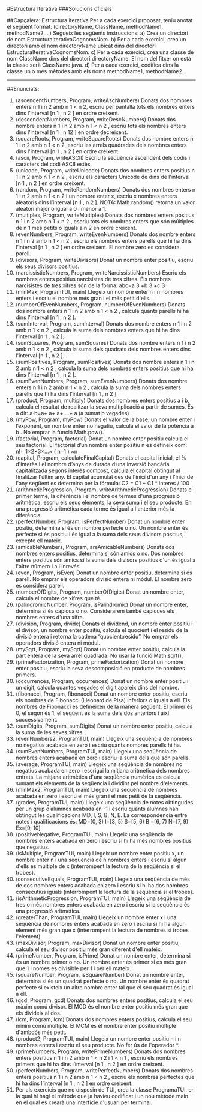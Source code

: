 #Estructura Iterativa 
###Solucions oficials

##Capçalera:
Estructura iterativa
Per a cada exercici proposat, teniu anotat el següent format:
(directoryName, ClassName, methodName1, methodName2,...)
Segueix les següents instruccions:
a) Crea un directori de nom EstructuraIterativaCognomsNom.
b) Per a cada exercici, crea un directori amb el nom directoryName ubicat dins del
directori EstructuraIterativaCognomsNom.
c) Per a cada exercici, crea una classe de nom ClassName dins del directori
directoryName. El nom del fitxer on està la classe serà ClassName.java.
d) Per a cada exercici, codifica dins la classe un o més mètodes amb els noms
methodName1, methodName2...

---------------------------------------
##Enunciats:
1. (ascendentNumbers, Program, writeAscNumbers) Donats dos nombres enters n 1 i n 2
amb n 1 < n 2, escriu per pantalla tots els nombres enters dins l’interval [n 1 , n 2 ] en ordre
creixent.
2. (descendentNumbers, Program, writeDescNumbers) Donats dos nombre enters n 1 i n 2
amb n 1 < n 2 , escriu tots els nombres enters dins l’interval [n 1 , n 12 ] en ordre decreixent.
3. (squareRoots, Program, writeSquareRoots) Donats dos nombre enters n 1 i n 2 amb n 1 <
n 2, escriu les arrels quadrades dels nombres enters dins l'interval [n 1 , n 2 ] en ordre creixent.
4. (ascii, Program, writeASCII) Escriu la seqüència ascendent dels codis i caràcters del codi
ASCII estès.
5. (unicode, Program, writeUnicode) Donats dos nombres enters positius n 1 i n 2 amb n 1 <
n 2 , escriu els caràcters Unicode de dins de l'interval [n 1 , n 2 ] en ordre creixent.
6. (random, Program, writeRandomNumbers) Donats dos nombres enters n 1 i n 2 amb n 1 <
n 2 i un nombre enter x, escriu x nombres enters aleatoris dins l’interval [n 1 , n 2 ]. NOTA:
Math.random() retorna un valor aleatori major o igual a 0 i menor a 1.
7. (multiples, Program, writeMultiples) Donats dos nombres enters positius n 1 i n 2 amb n 1 <
n 2 , escriu tots els nombres enters que són múltiples de n 1 més petits o iguals a n 2 en ordre
creixent.
8. (evenNumbers, Program, writeEvenNumbers) Donats dos nombre enters n 1 i n 2 amb n 1 <
n 2 , escriu els nombres enters parells que hi ha dins l’interval [n 1 , n 2 ] en ordre creixent. El
nombre zero es considera parell.
9. (divisors, Program, writeDivisors) Donat un nombre enter positiu, escriu els seus divisors
positius.
10. (narcissisticNumbers, Program, writeNarcissisticNumbers) Escriu els nombres enters
positius narcisistes de tres xifres. Els nombres narcisistes de tres xifres són de la forma:
abc=a 3 +b 3 +c 3
11. (minMax, ProgramTUI, main) Llegeix un nombre enter n i n nombres enters i escriu el
nombre més gran i el més petit d'ells.
12. (numberOfEvenNumbers, Program, numberOfEvenNumbers) Donats dos nombre enters
n 1 i n 2 amb n 1 < n 2 , calcula quants parells hi ha dins l’interval [n 1 , n 2 ].
13. (sumInterval, Program, sumInterval) Donats dos nombre enters n 1 i n 2 amb n 1 < n 2 ,
calcula la suma dels nombres enters que hi ha dins l’interval [n 1 , n 2 ].
14. (sumSquares, Program, sumSquares) Donats dos nombre enters n 1 i n 2 amb n 1 < n 2 ,
calcula la suma dels quadrats dels nombres enters dins l'interval [n 1 , n 2 ].
15. (sumPositives, Program, sumPositives) Donats dos nombre enters n 1 i n 2 amb n 1 < n 2 ,
calcula la suma dels nombres enters positius que hi ha dins l’interval [n 1 , n 2 ].
16. (sumEvenNumbers, Program, sumEvenNumbers) Donats dos nombre enters n 1 i n 2 amb
n 1 < n 2 , calcula la suma dels nombres enters parells que hi ha dins l’interval [n 1 , n 2 ].
17. (product, Program, multiply) Donats dos nombres enters positius a i b, calcula el
resultat de realitzar la seva multiplicació a partir de sumes. És a dir:
a⋅b=a+ a+ a+ ...+ a
(a sumat b vegades)
18. (myPow, Program, myPow) Donats el valor de la base, un nombre enter i l’exponent, un
nombre enter no negatiu, calcula el valor de la potència a b . No emprar la funció
Math.pow().
19. (factorial, Program, factorial) Donat un nombre enter positiu calcula el seu factorial. El
factorial d’un nombre enter positiu n es defineix com: n!= 1×2×3×...× ( n−1 ) ×n
20. (capital, Program, calculateFinalCapital) Donats el capital inicial, el % d'interès i el
nombre d’anys de durada d’una inversió bancària capitalitzada segons interès compost,
calcula el capital obtingut al finalitzar l'últim any. El capital acumulat des de l'inici d'un any
i l'inici de l'any següent es determina per la fórmula: C2 = C1 + C1 * interes / 100
21. (arithmeticProgression, Program, writeArithmeticProgression) Donats el primer terme,
la diferència i el nombre de termes d'una progressió aritmètica, escriu els seus elements,
la seva suma i el seu producte. En una progressió aritmètica cada terme és igual a
l'anterior més la diferència.
22. (perfectNumber, Program, isPerfectNumber) Donat un nombre enter positiu, determina
si és un nombre perfecte o no. Un nombre enter és perfecte si és positiu i és igual a la
suma dels seus divisors positius, excepte ell mateix.
23. (amicableNumbers, Program, areAmicableNumbers) Donats dos nombres enters
positius, determina si són amics o no. Dos nombres enters positius són amics si la suma
dels divisors positius d'un és igual a l'altre número i a l'inrevés.
24. (even, Program, isEven) Donat un nombre enter positiu, determina si és parell. No
emprar els operadors divisió entera ni mòdul. El nombre zero es considera parell.
25. (numberOfDigits, Program, numberOfDigits) Donat un nombre enter, calcula el nombre
de xifres que té.
26. (palindromicNumber, Program, isPalindromic) Donat un nombre enter, determina si és
capicua o no. Considerarem també capicues els nombres enters d'una xifra.
27. (division, Program, divide) Donats el dividend, un nombre enter positiu i el divisor, un
nombre enter positiu, calcula el quocient i el residu de la divisió entera i retorna la cadena
“quocient:residu”. No emprar els operadors divisió entera ni mòdul.
28. (mySqrt, Program, mySqrt) Donat un nombre enter positiu, calcula la part entera de la
seva arrel quadrada. No usar la funció Math.sqrt().
29. (primeFactorization, Program, primeFactorization) Donat un nombre enter positiu,
escriu la seva descomposició en producte de nombres primers.
30. (occurrences, Program, occurrences) Donat un nombre enter positiu i un dígit, calcula
quantes vegades el dígit apareix dins del nombre.
31. (fibonacci, Program, fibonacci) Donat un nombre enter positiu, escriu els nombres de
Fibonacci (Lleonard de Pisa) inferiors o iguals a ell. Els nombres de Fibonacci es defineixen
de la manera següent: El primer és 0, el segon és 1, el següent és la suma dels dos
anteriors i així successivament.
32. (sumDigits, Program, sumDigits) Donat un nombre enter positiu, calcula la suma de les
seves xifres.
33. (evenNumbers2, ProgramTUI, main) Llegeix una seqüència de nombres no negatius
acabada en zero i escriu quants nombres parells hi ha.
34. (sumEvenNumbers, ProgramTUI, main) Llegeix una seqüència de nombres enters
acabada en zero i escriu la suma dels que són parells.
35. (average, ProgramTUI, main) Llegeix una seqüència de nombres no negatius acabada
en zero i escrigui la mitjana aritmètica dels nombres entrats. La mitjana aritmètica d'una
seqüència numèrica es calcula sumant els elements de la seqüència i dividint pel nombre
d'elements.
36. (minMax2, ProgramTUI, main) Llegeix una seqüència de nombres acabada en zero i
escriu el més gran i el més petit de la seqüència.
37. (grades, ProgramTUI, main) Llegeix una seqüència de notes obtingudes per un grup
d’alumnes acabada en -1 i escriu quants alumnes han obtingut les qualificacions MD, I, S,
B, N, E. La correspondència entre notes i qualificacions és: MD=[0, 3) I=[3, 5) S=[5, 6) B
=[6, 7) N=[7, 9) Ex=[9, 10]
38. (positiveNegative, ProgramTUI, main) Llegeix una seqüència de nombres enters
acabada en zero i escriu si hi ha més nombres positius que negatius.
39. (isMultiple, ProgramTUI, main) Llegeix un nombre enter positiu x, un nombre enter n i
una seqüència de n nombres enters i escriu si algun d'ells és múltiple de x (interrompent
la lectura de la seqüència si el trobes).
40. (consecutiveEquals, ProgramTUI, main) Llegeix una seqüència de més de dos nombres
enters acabada en zero i escriu si hi ha dos nombres consecutius iguals (interrompent la
lectura de la seqüència si el trobes).
41. (isArithmeticProgression, ProgramTUI, main) Llegeix una seqüència de tres o més
nombres enters acabada en zero i escriu si la seqüència és una progressió aritmètica.
42. (greaterThan, ProgramTUI, main) Llegeix un nombre enter x i una seqüència de
nombres enters acabada en zero i escriu si hi ha algun element més gran que x
(interrompent la lectura de nombres si trobes l'element).
43. (maxDivisor, Program, maxDivisor) Donat un nombre enter positiu, calcula el seu
divisor positiu més gran diferent d'ell mateix.
44. (primeNumber, Program, isPrime) Donat un nombre enter, determina si és un nombre
primer o no. Un nombre enter és primer si es més gran que 1 i només és divisible per 1 i
per ell mateix.
45. (squareNumber, Program, isSquareNumber) Donat un nombre enter, determina si és
un quadrat perfecte o no. Un nombre enter és quadrat perfecte si existeix un altre nombre
enter tal que el seu quadrat és igual a ell.
46. (gcd, Program, gcd) Donats dos nombres enters positius, calcula el seu màxim comú
divisor. El MCD és el nombre enter positiu més gran que els divideix al dos.
47. (lcm, Program, lcm) Donats dos nombres enters positius, calcula el seu mínim comú
múltiple. El MCM és el nombre enter positiu múltiple d'ambdós més petit.
48. (product2, ProgramTUI, main) Llegeix un nombre enter positiu n i n nombres enters i
escriu el seu producte. No fer ús de l'operador *.
49. (primeNumbers, Program, writePrimeNumbers) Donats dos nombres enters positius n 1 i
n 2 amb n 1 < n 2 i 1 < n 1 , escriu els nombres primers que hi ha dins l’interval [n 1 , n 2 ] en ordre
creixent.
50. (perfectNumbers, Program, writePerfectNumbers) Donats dos nombres enters positius
n 1 i n 2 amb n 1 < n 2 , escriu els nombres perfectes que hi ha dins l’interval [n 1 , n 2 ] en ordre
creixent.
51. Per als exercicis que no disposin de TUI, crea la classe ProgramaTUI, en la qual hi hagi
el mètode que ja havíeu codificat i un nou mètode main en el qual es crearà una interfície
d'usuari per terminal.
